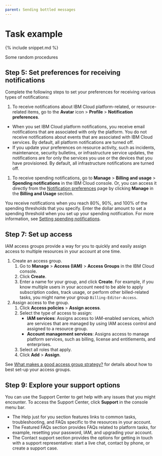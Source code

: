 ```yaml
---
parent: Sending bottled messages
---
```


# Task example

{% include snippet.md %}

Some random procedures

## Step 5: Set preferences for receiving notifications

Complete the following steps to set your preferences for receiving various types of notifications:

1.  To receive notifications about IBM Cloud platform-related, or resource-related items, go to the **Avatar** icon > **Profile** > **Notification preferences**.
  -  When you set IBM Cloud platform notifications, you receive email notifications that are associated with only the platform. You do not receive notifications about events that are associated with IBM Cloud services. By default, all platform notifications are turned off.
  -  If you update your preferences on resource activity, such as incidents, maintenance, security bulletins, or infrastructure service updates, the notifications are for only the services you use or the devices that you have provisioned. By default, all infrastructure notifications are turned off.
1.  To receive spending notifications, go to **Manage** > **Billing and usage** > **Spending notifications** in the IBM Cloud console. Or, you can access it directly from the [Notification preferences](https://cloud.ibm.com/user/notifications) page by clicking **Manage** in the **Billing and Usage** section.

You receive notifications when you reach 80%, 90%, and 100% of the spending thresholds that you specify. Enter the dollar amount to set a spending threshold when you set up your spending notification. For more information, see [Setting spending notifications](https://cloud.ibm.com/docs/billing-usage?topic=billing-usage-spending).

## Step 7: Set up access

IAM access groups provide a way for you to quickly and easily assign access to multiple resources in your account at one time.

1.  Create an access group.
    1.  Go to **Manage** > **Access (IAM)** > **Access Groups** in the IBM Cloud console.
    1.  Click **Create**. 
    1.  Enter a name for your group, and click **Create**. For example, if you know multiple users in your account need to be able to apply subscription codes, track usage, or perform other billed-related tasks, you might name your group 
`Billing-Editor-Access`.
1.  Assign access to the group.
    1.  Click **Access policies** > **Assign access**.
    1.  Select the type of access to assign:
        - **IAM services**: Assigns access to IAM-enabled services, which are services that are managed by using IAM access control and assigned to a resource group.
        - **Account management services**: Assigns access to manage platform services, such as billing, license and entitlements, and enterprises.
    1.  Select all roles that apply.
    1.  Click **Add** > **Assign**.

See [What makes a good access group strategy?](https://cloud.ibm.com/docs/account?topic=account-account_setup#resource-group-strategy) for details about how to best set-up your access groups.

## Step 9: Explore your support options

You can use the Support Center to get help with any issues that you might encounter. To access the Support Center, click **Support** in the console menu bar.

-  The Help just for you section features links to common tasks, troubleshooting, and FAQs specific to the resources in your account.
-  The Featured FAQs section provides FAQs related to platform tasks, for example, resetting your password, IAM, and upgrading your account.
-  The Contact support section provides the options for getting in touch with a support representative: start a live chat, contact by phone, or create a support case.
